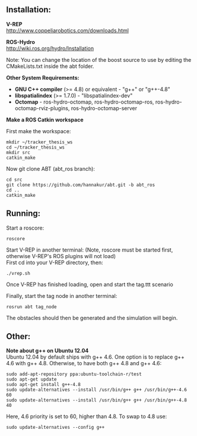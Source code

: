 Installation:
-------------

**V-REP**  
http://www.coppeliarobotics.com/downloads.html 

**ROS-Hydro**  
http://wiki.ros.org/hydro/Installation

Note: You can change the location of the boost source to use by editing the CMakeLists.txt inside the abt folder.  

**Other System Requirements:**  
- **GNU C++ compiler** (>= 4.8) or equivalent - "g++" or "g++-4.8"
- **libspatialindex** (>= 1.7.0) - "libspatialindex-dev"
- **Octomap** - ros-hydro-octomap, ros-hydro-octomap-ros, ros-hydro-octomap-rviz-plugins, ros-hydro-octomap-server

**Make a ROS Catkin workspace**  

First make the workspace:

```
mkdir ~/tracker_thesis_ws
cd ~/tracker_thesis_ws
mkdir src
catkin_make
```

Now git clone ABT (abt_ros branch):  

```
cd src
git clone https://github.com/hannakur/abt.git -b abt_ros
cd ..
catkin_make
```

Running:
--------

Start a roscore:  

```
roscore  
```

Start V-REP in another terminal: (Note, roscore must be started first, otherwise V-REP's ROS plugins will not load)  
First cd into your V-REP directory, then:

```
./vrep.sh
```

Once V-REP has finished loading, open and start the tag.ttt scenario  

Finally, start the tag node in another terminal: 

```
rosrun abt tag_node
```
The obstacles should then be generated and the simulation will begin. 


Other:  
------

**Note about g++ on Ubuntu 12.04**  
Ubuntu 12.04 by default ships with g++ 4.6. One option is to replace g++ 4.6 with g++ 4.8. Otherwise, to have both g++ 4.8 and g++ 4.6:

```
sudo add-apt-repository ppa:ubuntu-toolchain-r/test
sudo apt-get update
sudo apt-get install g++-4.8
sudo update-alternatives --install /usr/bin/g++ g++ /usr/bin/g++-4.6 60
sudo update-alternatives --install /usr/bin/g++ g++ /usr/bin/g++-4.8 40
```

Here, 4.6 priority is set to 60, higher than 4.8. To swap to 4.8 use:

```
sudo update-alternatives --config g++
```


